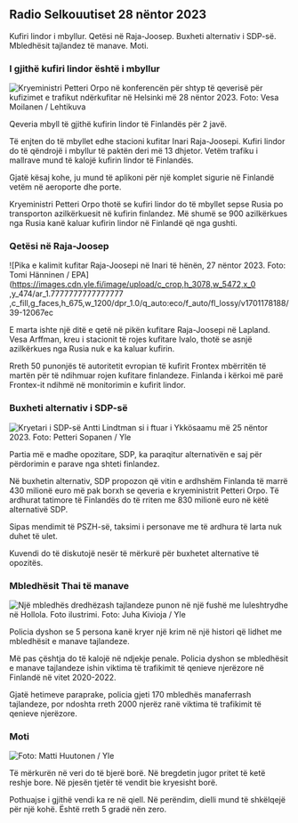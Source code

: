 Radio Selkouutiset 28 nëntor 2023
------------------------------

Kufiri lindor i mbyllur. Qetësi në Raja-Joosep. Buxheti alternativ i SDP-së. Mbledhësit tajlandez të manave. Moti.

### I gjithë kufiri lindor është i mbyllur

![Kryeministri Petteri Orpo në konferencën për shtyp të qeverisë për kufizimet e trafikut ndërkufitar në Helsinki më 28 nëntor 2023. Foto: Vesa Moilanen / Lehtikuva](https://images.cdn.yle.fi/image/upload/c_crop,h_2880,w_5120,x_0,y_533/ar_1.77777777777777777,c_fill,g_faces,h_675,w_1200/dpr_1.0/q_auto:eco/f_auto/fl_lossy/2000/2000/2000/2000/2000/2000/2000/2000/2000/2000/2000/2000/2000/2000/2000/2000/2000/2000/2000/2001/2001/2000/2000/2000/2000/2000/2000/2000/2000/2000/2000/2000/2000/2000/2000/2001/2000/v7fb63bc0)

Qeveria mbyll të gjithë kufirin lindor të Finlandës për 2 javë.

Të enjten do të mbyllet edhe stacioni kufitar Inari Raja-Joosepi. Kufiri lindor do të qëndrojë i mbyllur të paktën deri më 13 dhjetor. Vetëm trafiku i mallrave mund të kalojë kufirin lindor të Finlandës.

Gjatë kësaj kohe, ju mund të aplikoni për një komplet sigurie në Finlandë vetëm në aeroporte dhe porte.

Kryeministri Petteri Orpo thotë se kufiri lindor do të mbyllet sepse Rusia po transporton azilkërkuesit në kufirin finlandez. Më shumë se 900 azilkërkues nga Rusia kanë kaluar kufirin lindor në Finlandë që nga gushti.

### Qetësi në Raja-Joosep

![Pika e kalimit kufitar Raja-Joosepi në Inari të hënën, 27 nëntor 2023. Foto: Tomi Hänninen / EPA](https://images.cdn.yle.fi/image/upload/c_crop,h_3078,w_5472,x_0 ,y_474/ar_1.7777777777777777 ,c_fill,g_faces,h_675,w_1200/dpr_1.0/q_auto:eco/f_auto/fl_lossy/v1701178188/39-12067ec

E marta ishte një ditë e qetë në pikën kufitare Raja-Joosepi në Lapland. Vesa Arffman, kreu i stacionit të rojes kufitare Ivalo, thotë se asnjë azilkërkues nga Rusia nuk e ka kaluar kufirin.

Rreth 50 punonjës të autoritetit evropian të kufirit Frontex mbërritën të martën për të ndihmuar rojen kufitare finlandeze. Finlanda i kërkoi më parë Frontex-it ndihmë në monitorimin e kufirit lindor.

### Buxheti alternativ i SDP-së

![Kryetari i SDP-së Antti Lindtman si i ftuar i Ykkösaamu më 25 nëntor 2023. Foto: Petteri Sopanen / Yle](https://images.cdn.yle.fi/image/upload/c_crop,h_2250,w_4000,x_0,y_214/ar_1.7777777777777777,c_fill,g_50,h_100,h_200q_auto:eco/f_auto/fl_lossy/v1700900437/39-12065046561addd1ff4d)

Partia më e madhe opozitare, SDP, ka paraqitur alternativën e saj për përdorimin e parave nga shteti finlandez.

Në buxhetin alternativ, SDP propozon që vitin e ardhshëm Finlanda të marrë 430 milionë euro më pak borxh se qeveria e kryeministrit Petteri Orpo. Të ardhurat tatimore të Finlandës do të rriten me 830 milionë euro në këtë alternativë SDP.

Sipas mendimit të PSZH-së, taksimi i personave me të ardhura të larta nuk duhet të ulet.

Kuvendi do të diskutojë nesër të mërkurë për buxhetet alternative të opozitës.

### Mbledhësit Thai të manave

![Një mbledhës dredhëzash tajlandeze punon në një fushë me luleshtrydhe në Hollola. Foto ilustrimi. Foto: Juha Kivioja / Yle](https://images.cdn.yle.fi/image/upload/c_crop,h_3158,w_5615,x_0,y_362/ar_1.7777777777777777,c_fill,g_faces,h_120,h_120,h_120,h_120.q_auto:eco/f_auto/fl_lossy/v1697111616/39-11854426527dce6a43a2)

Policia dyshon se 5 persona kanë kryer një krim në një histori që lidhet me mbledhësit e manave tajlandeze.

Më pas çështja do të kalojë në ndjekje penale. Policia dyshon se mbledhësit e manave tajlandeze ishin viktima të trafikimit të qenieve njerëzore në Finlandë në vitet 2020-2022.

Gjatë hetimeve paraprake, policia gjeti 170 mbledhës manaferrash tajlandeze, por ndoshta rreth 2000 njerëz ranë viktima të trafikimit të qenieve njerëzore.

### Moti

![ Foto: Matti Huutonen / Yle](https://images.cdn.yle.fi/image/upload/c_crop,h_1080,w_1919,x_0,y_0/ar_1.777777777777777,c_fill,g_5,w_20,h_1.0/q_auto:eco/f_auto/fl_lossy/v1701179634/39-12078316565f0cf485dd)

Të mërkurën në veri do të bjerë borë. Në bregdetin jugor pritet të ketë reshje bore. Në pjesën tjetër të vendit bie kryesisht borë.

Pothuajse i gjithë vendi ka re në qiell. Në perëndim, dielli mund të shkëlqejë për një kohë. Është rreth 5 gradë nën zero.
